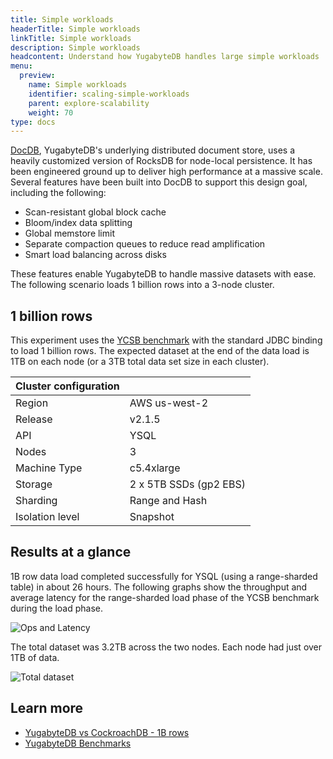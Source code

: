 ```yaml
---
title: Simple workloads
headerTitle: Simple workloads
linkTitle: Simple workloads
description: Simple workloads
headcontent: Understand how YugabyteDB handles large simple workloads
menu:
  preview:
    name: Simple workloads
    identifier: scaling-simple-workloads
    parent: explore-scalability
    weight: 70
type: docs
---
```


[DocDB](../../../architecture/docdb/), YugabyteDB's underlying distributed document store, uses a heavily customized version of RocksDB for node-local persistence. It has been engineered ground up to deliver high performance at a massive scale. Several features have been built into DocDB to support this design goal, including the following:

- Scan-resistant global block cache
- Bloom/index data splitting
- Global memstore limit
- Separate compaction queues to reduce read amplification
- Smart load balancing across disks

These features enable YugabyteDB to handle massive datasets with ease. The following scenario loads 1 billion rows into a 3-node cluster.

## 1 billion rows

This experiment uses the [YCSB benchmark](https://github.com/brianfrankcooper/YCSB/wiki) with the standard JDBC binding to load 1 billion rows. The expected dataset at the end of the data load is 1TB on each node (or a 3TB total data set size in each cluster).

| Cluster configuration |                        |
| :-------------------- | :--------------------- |
|          Region | AWS us-west-2          |
|         Release | v2.1.5                 |
|             API | YSQL                   |
|           Nodes | 3                      |
|    Machine Type | c5.4xlarge             |
|         Storage | 2 x 5TB SSDs (gp2 EBS) |
|        Sharding | Range and Hash         |
| Isolation level | Snapshot               |

## Results at a glance

1B row data load completed successfully for YSQL (using a range-sharded table) in about 26 hours. The following graphs show the throughput and average latency for the range-sharded load phase of the YCSB benchmark during the load phase.

![Ops and Latency](https://www.yugabyte.com/wp-content/uploads/2020/05/YugabyteDB-1B-data-load-completed-successfully-1024x369.png)

The total dataset was 3.2TB across the two nodes. Each node had just over 1TB of data.

![Total dataset](https://www.yugabyte.com/wp-content/uploads/2020/05/YugabyteDB-high-performance-with-low-SSTable-file-count-and-read-amplification.png)

## Learn more

- [YugabyteDB vs CockroachDB - 1B rows](https://www.yugabyte.com/blog/yugabytedb-vs-cockroachdb-bringing-truth-to-performance-benchmark-claims-part-2/)
- [YugabyteDB Benchmarks](../../../benchmark)